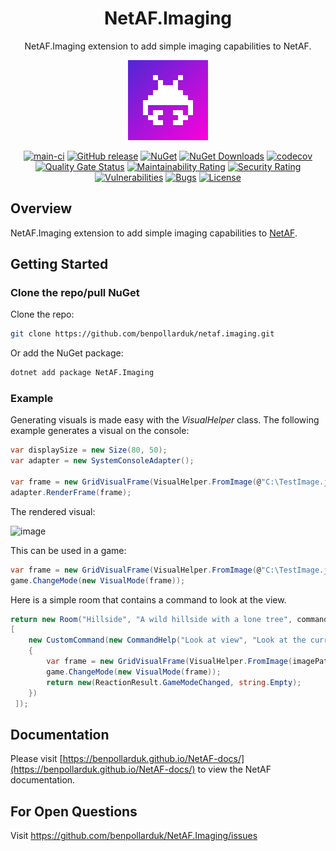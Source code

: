 <div align="center">

# NetAF.Imaging
NetAF.Imaging extension to add simple imaging capabilities to NetAF.

![icon](.nuget/Icon.bmp)

[![main-ci](https://github.com/benpollarduk/NetAF.Imaging/actions/workflows/main-ci.yml/badge.svg)](https://github.com/benpollarduk/NetAF.Imaging/actions/workflows/main-ci.yml)
[![GitHub release](https://img.shields.io/github/release/benpollarduk/NetAF.Imaging.svg)](https://github.com/benpollarduk/NetAF.Imaging/releases)
[![NuGet](https://img.shields.io/nuget/v/netaf.imaging.svg)](https://www.nuget.org/packages/netaf.imaging/)
[![NuGet Downloads](https://img.shields.io/nuget/dt/netaf.imaging)](https://www.nuget.org/packages/netaf.imaging/)
[![codecov](https://codecov.io/gh/benpollarduk/NetAF.Imaging/graph/badge.svg?token=CFqSF657Oc)](https://codecov.io/gh/benpollarduk/NetAF.Imaging)
[![Quality Gate Status](https://sonarcloud.io/api/project_badges/measure?project=benpollarduk_NetAF.Imaging&metric=alert_status)](https://sonarcloud.io/summary/new_code?id=benpollarduk_NetAF.Imaging)
[![Maintainability Rating](https://sonarcloud.io/api/project_badges/measure?project=benpollarduk_NetAF.Imaging&metric=sqale_rating)](https://sonarcloud.io/summary/new_code?id=benpollarduk_NetAF.Imaging)
[![Security Rating](https://sonarcloud.io/api/project_badges/measure?project=benpollarduk_NetAF.Imaging&metric=security_rating)](https://sonarcloud.io/summary/new_code?id=benpollarduk_NetAF.Imaging)
[![Vulnerabilities](https://sonarcloud.io/api/project_badges/measure?project=benpollarduk_NetAF.Imaging&metric=vulnerabilities)](https://sonarcloud.io/summary/new_code?id=benpollarduk_NetAF.Imaging)
[![Bugs](https://sonarcloud.io/api/project_badges/measure?project=benpollarduk_NetAF.Imaging&metric=bugs)](https://sonarcloud.io/summary/new_code?id=benpollarduk_NetAF.Imaging)
[![License](https://img.shields.io/github/license/benpollarduk/NetAF.Imaging.svg)](https://opensource.org/licenses/MIT)

</div>

## Overview
NetAF.Imaging extension to add simple imaging capabilities to [NetAF](https://github.com/benpollarduk/NetAF).

## Getting Started

### Clone the repo/pull NuGet
Clone the repo:
```bash
git clone https://github.com/benpollarduk/netaf.imaging.git
```
Or add the NuGet package:
```bash
dotnet add package NetAF.Imaging
```

### Example
Generating visuals is made easy with the *VisualHelper* class. The following example generates a visual on the console:
```csharp
var displaySize = new Size(80, 50);
var adapter = new SystemConsoleAdapter();

var frame = new GridVisualFrame(VisualHelper.FromImage(@"C:\TestImage.jpg", displaySize, CellAspectRatio.Console));
adapter.RenderFrame(frame);
```

The rendered visual:

![image](https://github.com/user-attachments/assets/92575c55-ffd4-4802-81af-b68c206b4e10)

This can be used in a game:

```csharp
var frame = new GridVisualFrame(VisualHelper.FromImage(@"C:\TestImage.jpg", displaySize, fontSize));
game.ChangeMode(new VisualMode(frame));
```

Here is a simple room that contains a command to look at the view.
```csharp
return new Room("Hillside", "A wild hillside with a lone tree", commands:
[
    new CustomCommand(new CommandHelp("Look at view", "Look at the current view."), true, true, (game, args) =>
    {
        var frame = new GridVisualFrame(VisualHelper.FromImage(imagePath, game.Configuration.DisplaySize, CellAspectRatio.Console));
        game.ChangeMode(new VisualMode(frame));
        return new(ReactionResult.GameModeChanged, string.Empty);
    })
 ]);
```

## Documentation
Please visit [https://benpollarduk.github.io/NetAF-docs/](https://benpollarduk.github.io/NetAF-docs/) to view the NetAF documentation.

## For Open Questions
Visit https://github.com/benpollarduk/NetAF.Imaging/issues
